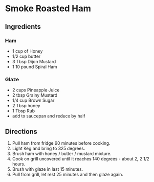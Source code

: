 # Smoke Roasted Ham

## Ingredients

### Ham

- 1 cup of Honey
- 1/2 cup butter
- 3 Tbsp Dijon Mustard
- 1 10 pound Spiral Ham

### Glaze

- 2 cups Pineapple Juice
- 2 tbsp Grainy Mustard
- 1/4 cup Brown Sugar
- 2 Tbsp honey
- 1 Tbsp Rub
- add to saucepan and reduce by half

## Directions

1. Pull ham from fridge 90 minutes before cooking.
2. Light Keg and bring to 325 degrees.
3. Brush ham with honey / butter / mustard mixture.
4. Cook on grill uncovered until it reaches 140 degrees - about 2, 2 1/2 hours.
5. Brush with glaze in last 15 minutes.
6. Pull from grill, let rest 25 minutes and then glaze again.
